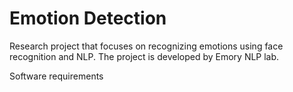 # Emotion Detection
Research project that focuses on recognizing emotions using face recognition and NLP. The project is developed by Emory NLP lab.


Software requirements 
